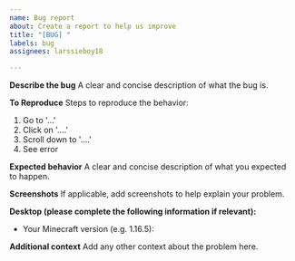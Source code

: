 ```yaml
---
name: Bug report
about: Create a report to help us improve
title: "[BUG] "
labels: bug
assignees: larssieboy18

---
```


**Describe the bug**
A clear and concise description of what the bug is.

**To Reproduce**
Steps to reproduce the behavior:
1. Go to '...'
2. Click on '....'
3. Scroll down to '....'
4. See error

**Expected behavior**
A clear and concise description of what you expected to happen.

**Screenshots**
If applicable, add screenshots to help explain your problem.

**Desktop (please complete the following information if relevant):**
 - Your Minecraft version (e.g. 1.16.5):

**Additional context**
Add any other context about the problem here.
